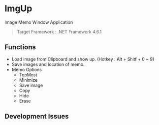 # ImgUp  
Image Memo Window Application  
> Target Framework : .NET Framework 4.6.1  
  
## Functions
+ Load image from Clipboard and show up. (Hotkey : Alt + Shitf + 0 ~ 9)  
+ Save images and location of memo.  
+ Memo Options
  * TopMost
  * Minimize
  * Save image
  * Copy
  * Hide 
  * Erase
  
## Development Issues
